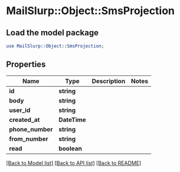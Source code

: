 # MailSlurp::Object::SmsProjection

## Load the model package
```perl
use MailSlurp::Object::SmsProjection;
```

## Properties
Name | Type | Description | Notes
------------ | ------------- | ------------- | -------------
**id** | **string** |  | 
**body** | **string** |  | 
**user_id** | **string** |  | 
**created_at** | **DateTime** |  | 
**phone_number** | **string** |  | 
**from_number** | **string** |  | 
**read** | **boolean** |  | 

[[Back to Model list]](../README#documentation-for-models) [[Back to API list]](../README#documentation-for-api-endpoints) [[Back to README]](../README)


